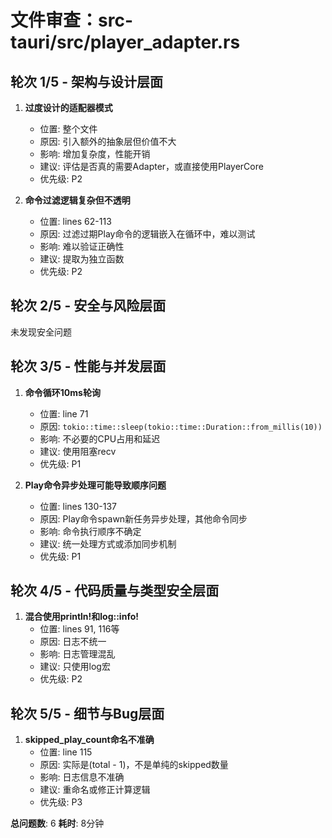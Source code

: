 # 文件审查：src-tauri/src/player_adapter.rs

## 轮次 1/5 - 架构与设计层面

1. **过度设计的适配器模式**
   - 位置: 整个文件
   - 原因: 引入额外的抽象层但价值不大
   - 影响: 增加复杂度，性能开销
   - 建议: 评估是否真的需要Adapter，或直接使用PlayerCore
   - 优先级: P2

2. **命令过滤逻辑复杂但不透明**
   - 位置: lines 62-113
   - 原因: 过滤过期Play命令的逻辑嵌入在循环中，难以测试
   - 影响: 难以验证正确性
   - 建议: 提取为独立函数
   - 优先级: P2

## 轮次 2/5 - 安全与风险层面

未发现安全问题

## 轮次 3/5 - 性能与并发层面

1. **命令循环10ms轮询**
   - 位置: line 71
   - 原因: `tokio::time::sleep(tokio::time::Duration::from_millis(10))`
   - 影响: 不必要的CPU占用和延迟
   - 建议: 使用阻塞recv
   - 优先级: P1

2. **Play命令异步处理可能导致顺序问题**
   - 位置: lines 130-137
   - 原因: Play命令spawn新任务异步处理，其他命令同步
   - 影响: 命令执行顺序不确定
   - 建议: 统一处理方式或添加同步机制
   - 优先级: P1

## 轮次 4/5 - 代码质量与类型安全层面

1. **混合使用println!和log::info!**
   - 位置: lines 91, 116等
   - 原因: 日志不统一
   - 影响: 日志管理混乱
   - 建议: 只使用log宏
   - 优先级: P2

## 轮次 5/5 - 细节与Bug层面

1. **skipped_play_count命名不准确**
   - 位置: line 115
   - 原因: 实际是(total - 1)，不是单纯的skipped数量
   - 影响: 日志信息不准确
   - 建议: 重命名或修正计算逻辑
   - 优先级: P3

**总问题数**: 6
**耗时**: 8分钟


